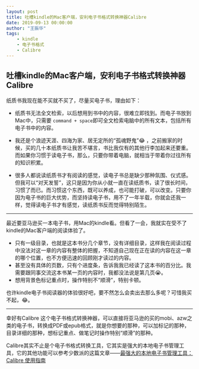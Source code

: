 ```yaml
---
layout: post
title: 吐槽kindle的Mac客户端，安利电子书格式转换神器Calibre
date: 2019-09-13 00:00:00
author: "王振华"
tags: 
    - kindle 
    - 电子书格式 
    - Calibre
---
```



## 吐槽kindle的Mac客户端，安利电子书格式转换神器Calibre



纸质书我现在能不买就不买了，尽量买电子书，理由如下：

- 纸质书无法全文检索，以后想用到书中的内容，很难立即找到。而电子书放到Mac中，只需要 `command + space`即可全文检索电脑中的所有文本，包括所有电子书中的内容。

- 我还是个浪迹天涯、四海为家、居无定所的“孤魂野鬼”:joy: ，之前搬家的时候，买的几十本纸质书让我苦不堪言，书比我仅有的其他行李加起来还要重。而如果你习惯于读电子书，那么，只要你带着电脑，就相当于带着你过往所有的知识积累。

- 很多人都说读纸质书才有阅读的感觉，读电子书总是缺少那种氛围、仪式感。但我可以“对天发誓”，这只是因为你从小就一直在读纸质书，读了很长时间，习惯了而已。而习惯这个东西，既可以养成，也可能打破，可以改变。只要你因为电子书的巨大优势，而坚持读电子书，用不了一年半载，你就会还我一样，觉得读电子书才有感觉，读纸质书反而觉得特别陌生。

  

------



最近要亚马逊买一本电子书，用Mac的kindle看。但看了一会，我就实在受不了 kindle的Mac客户端的阅读体验了。

- 只有一级目录，也就是这本书分几个章节，没有详细目录，这样我在阅读过程中没法对这一章的内容有整体的把握，不知道自己现在正在读的内容在这一章的哪个位置，也不方便迅速的回顾刚才读过的内容。
- 甚至没有具体的页数，只有个进度条，告诉我我已经读了这本书的百分比。我需要跟同事交流这本书某一页的内容时，我都没法说是第几页:sob:。
- 想用背景色标记重点时，操作特别不“顺滑”，特别卡顿。



也许kindle电子书阅读器的体验很好吧，要不然怎么会卖出去那么多呢？可惜我买不起，:joy:。



------



幸好有Calibre 这个电子书格式转换神器，可以直接将亚马逊的买的mobi、azw之类的电子书，转换成PDF或epub格式，就是你想要的那种，可以加标记的那种，目录详细的那种，想标记重点、做笔记时操作特别“顺滑”的那种。



Calibre其实不止是个电子书格式转换工具，它其实是强大的本地电子书管理工具，它的其他功能可以参考少数派的这篇文章——[最强大的本地电子书管理工具：Calibre 使用指南](https://sspai.com/post/43843?from=pricetag)























